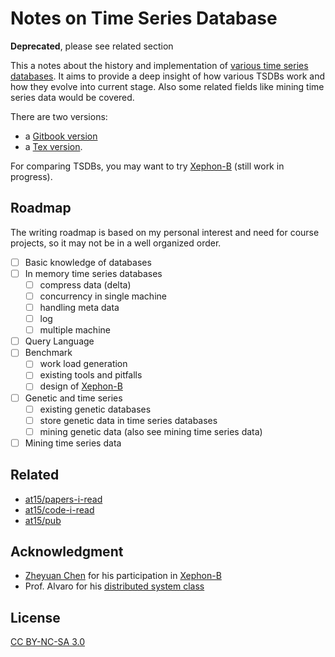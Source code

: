 # Notes on Time Series Database

**Deprecated**, please see related section

This a notes about the history and implementation of [various time series databases](https://github.com/xephonhq/awesome-time-series-database).
It aims to provide a deep insight of how various TSDBs work and how they evolve into current stage.
Also some related fields like mining time series data would be covered.

There are two versions:
  - a [Gitbook version](https://at15.gitbooks.io/notes-on-tsdb/content/)
  - a [Tex version](https://github.com/xephonhq/notes-on-tsdb/blob/master/tex).

For comparing TSDBs, you may want to try [Xephon-B](https://github.com/xephonhq/xephon-b) (still work in progress).

## Roadmap

The writing roadmap is based on my personal interest and need for course projects,
so it may not be in a well organized order.

- [ ] Basic knowledge of databases
- [ ] In memory time series databases
  - [ ] compress data (delta)
  - [ ] concurrency in single machine
  - [ ] handling meta data
  - [ ] log
  - [ ] multiple machine
- [ ] Query Language
- [ ] Benchmark
  - [ ] work load generation
  - [ ] existing tools and pitfalls
  - [ ] design of [Xephon-B](https://github.com/xephonhq/xephon-b)
- [ ] Genetic and time series
  - [ ] existing genetic databases
  - [ ] store genetic data in time series databases
  - [ ] mining genetic data (also see mining time series data)
- [ ] Mining time series data

## Related

- [at15/papers-i-read](https://github.com/at15/papers-i-read)
- [at15/code-i-read](https://github.com/at15/code-i-read)
- [at15/pub](https://github.com/at15/pub)

## Acknowledgment

- [Zheyuan Chen](https://github.com/czheo) for his participation in [Xephon-B](https://github.com/xephonhq/xephon-b)
- Prof. Alvaro for his [distributed system class](https://github.com/palvaro/CMPS232-Fall16)

## License

[CC BY-NC-SA 3.0](https://creativecommons.org/licenses/by-nc-sa/3.0/us/)
